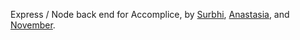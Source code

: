 Express / Node back end for Accomplice, by [Surbhi](https://github.com/surbhiguptasai), [Anastasia](https://github.com/anastasiagarelli), and [November](https://github.com/nvmbrw).
